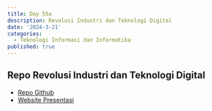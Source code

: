 ```yaml
---
title: Day 55a
description: Revolusi Industri dan Teknologi Digital
date: '2024-3-21'
categories:
  - Teknologi Informasi dan Informatika
published: true
---
```


## Repo Revolusi Industri dan Teknologi Digital

- [Repo Github](https://github.com/razaq-himawan/presentasi-tik2)
- [Website Presentasi](https://razaq-himawan.github.io/presentasi-tik2/)
